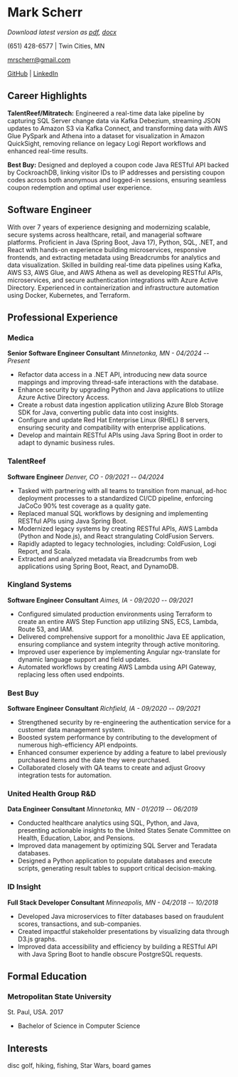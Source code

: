 # Mark Scherr


*Download latest version as [pdf](https://github.com/MarkScherr/cv/raw/main/latest-output/cv_markscherr.pdf), [docx](https://github.com/MarkScherr/cv/raw/main/latest-output/cv_markscherr.docx)*

(651) 428-6577 \| Twin Cities, MN

<mrscherr@gmail.com>

[GitHub](https://www.github.com/MarkScherr)
\| [LinkedIn](https://www.linkedin.com/in/mark-scherr)

## Career Highlights
**TalentReef/Mitratech:**
Engineered a real-time data lake pipeline by capturing SQL Server change data via Kafka Debezium, streaming JSON updates to Amazon S3 via Kafka Connect, and transforming data with AWS Glue PySpark and Athena into a dataset for visualization in Amazon QuickSight, removing reliance on legacy Logi Report workflows and enhanced real-time results.

**Best Buy:**
Designed and deployed a coupon code Java RESTful API backed by CockroachDB, linking visitor IDs to IP addresses and persisting coupon codes across both anonymous and logged-in sessions, ensuring seamless coupon redemption and optimal user experience.

## Software Engineer
With over 7 years of experience designing and modernizing scalable, secure systems across healthcare, retail, and managerial software platforms. Proficient in Java (Spring Boot, Java 17), Python, SQL, .NET, and React with hands-on experience building microservices, responsive frontends, and extracting metadata using Breadcrumbs for analytics and data visualization. Skilled in building real-time data pipelines using Kafka, AWS S3, AWS Glue, and AWS Athena as well as developing RESTful APIs, microservices, and secure authentication integrations with Azure Active Directory. Experienced in containerization and infrastructure automation using Docker, Kubernetes, and Terraform.

## Professional Experience

### Medica 

**Senior Software Engineer Consultant** *Minnetonka, MN - 04/2024 -- Present*

-   Refactor data access in a .NET API, introducing new data source mappings and improving thread-safe interactions with the database.
-   Enhance security by upgrading Python and Java applications to utilize Azure Active Directory Access.
-   Create a robust data ingestion application utilizing Azure Blob Storage SDK for Java, converting public data into cost insights.
-   Configure and update Red Hat Enterprise Linux (RHEL) 8 servers, ensuring security and compatibility with enterprise applications.
-   Develop and maintain RESTful APIs using Java Spring Boot in order to adapt to dynamic business rules.


### TalentReef

**Software Engineer** *Denver, CO - 09/2021 -- 04/2024*

-   Tasked with partnering with all teams to transition from manual, ad-hoc deployment processes to a standardized CI/CD pipeline, enforcing JaCoCo 90% test coverage as a quality gate.
-   Replaced manual SQL workflows by designing and implementing RESTful APIs using Java Spring Boot.
-   Modernized legacy systems by creating RESTful APIs, AWS Lambda (Python and Node.js), and React strangulating ColdFusion Servers.
-   Rapidly adapted to legacy technologies, including: ColdFusion, Logi Report, and Scala.
-   Extracted and analyzed metadata via Breadcrumbs from web applications using Spring Boot, React, and DynamoDB.


### Kingland Systems

**Software Engineer Consultant** *Aimes, IA - 09/2020 -- 09/2021*

-   Configured simulated production environments using Terraform to create an entire AWS Step Function app utilizing SNS, ECS, Lambda, Route 53, and IAM.
-   Delivered comprehensive support for a monolithic Java EE application, ensuring compliance and system integrity through active monitoring.
-   Improved user experience by implementing Angular ngx-translate for dynamic language support and field updates.
-   Automated workflows by creating AWS Lambda using API Gateway, replacing less often used endpoints.


### Best Buy

**Software Engineer Consultant** *Richfield, IA - 09/2020 -- 09/2021*

-   Strengthened security by re-engineering the authentication service for a customer data management system.
-   Boosted system performance by contributing to the development of numerous high-efficiency API endpoints. 
-   Enhanced consumer experience by adding a feature to label previously purchased items and the date they were purchased.
-   Collaborated closely with QA teams to create and adjust Groovy integration tests for automation.


### United Health Group R&D

**Data Engineer Consultant** *Minnetonka, MN - 01/2019 -- 06/2019*

-   Conducted healthcare analytics using SQL, Python, and Java, presenting actionable insights to the United States Senate Committee on Health, Education, Labor, and Pensions.
-   Improved data management by optimizing SQL Server and Teradata databases.
-   Designed a Python application to populate databases and execute scripts, generating result tables to support critical decision-making.


### ID Insight

**Full Stack Developer Consultant** *Minneapolis, MN - 04/2018 -- 10/2018*

-   Developed Java microservices to filter databases based on fraudulent scores, transactions, and sub-companies.
-   Created impactful stakeholder presentations by visualizing data through D3.js graphs.
-   Improved data accessibility and efficiency by building a RESTful API with Java Spring Boot to handle obscure PostgreSQL requests.

## Formal Education

### Metropolitan State University

St. Paul, USA. 2017

-   Bachelor of Science in Computer Science

## Interests
disc golf, hiking, fishing, Star Wars, board games
